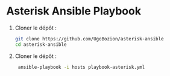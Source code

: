 # Asterisk Ansible Playbook

1. Cloner le dépôt :
   ```sh
   git clone https://github.com/UgoBozion/asterisk-ansible
   cd asterisk-ansible

1. Cloner le dépôt :
   ```sh
    ansible-playbook -i hosts playbook-asterisk.yml
